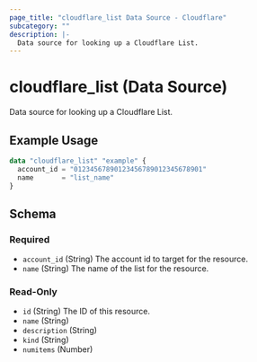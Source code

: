```yaml
---
page_title: "cloudflare_list Data Source - Cloudflare"
subcategory: ""
description: |-
  Data source for looking up a Cloudflare List.
---
```


# cloudflare_list (Data Source)

Data source for looking up a Cloudflare List.

## Example Usage

```terraform
data "cloudflare_list" "example" {
  account_id = "01234567890123456789012345678901"
  name       = "list_name"
}
```

<!-- schema generated by tfplugindocs -->
## Schema

### Required

- `account_id` (String) The account id to target for the resource.
- `name` (String) The name of the list for the resource.

### Read-Only

- `id` (String) The ID of this resource.
- `name` (String)
- `description` (String)
- `kind` (String)
- `numitems` (Number)


